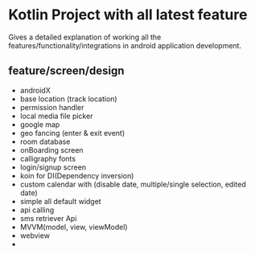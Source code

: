 # Kotlin Project with all latest feature

Gives a detailed explanation of working all the features/functionality/integrations in android application development.

## feature/screen/design
* androidX
* base location (track location)
* permission handler
* local media file picker 
* google map
* geo fancing (enter & exit event)
* room database
* onBoarding screen
* calligraphy fonts
* login/signup screen
* koin for DI(Dependency inversion)
* custom calendar with (disable date, multiple/single selection, edited date)
* simple all default widget
* api calling
* sms retriever Api 
* MVVM(model, view, viewModel)
* webview
*
